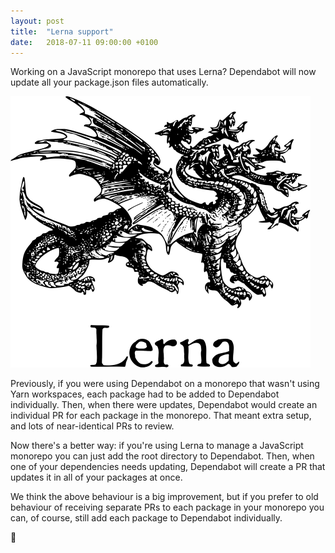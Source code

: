 ```yaml
---
layout: post
title:  "Lerna support"
date:   2018-07-11 09:00:00 +0100
---
```


Working on a JavaScript monorepo that uses Lerna? Dependabot will now update all
your package.json files automatically.

<p class="image-medium">
  <img src="/images/blog/lerna.png" style="max-width: 480px;" alt="Automerge options" />
</p>

Previously, if you were using Dependabot on a monorepo that wasn't using Yarn
workspaces, each package had to be added to Dependabot individually. Then, when
there were updates, Dependabot would create an individual PR for each package in
the monorepo. That meant extra setup, and lots of near-identical PRs to review.

Now there's a better way: if you're using Lerna to manage a JavaScript monorepo
you can just add the root directory to Dependabot. Then, when one of your
dependencies needs updating, Dependabot will create a PR that updates it in all
of your packages at once.

We think the above behaviour is a big improvement, but if you prefer to old
behaviour of receiving separate PRs to each package in your monorepo you can,
of course, still add each package to Dependabot individually.

🐉
